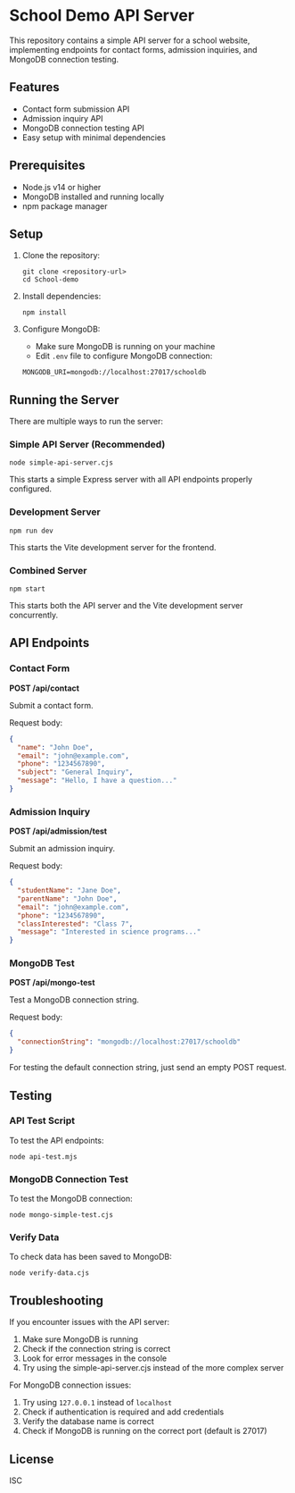 # School Demo API Server

This repository contains a simple API server for a school website, implementing endpoints for contact forms, admission inquiries, and MongoDB connection testing.

## Features

- Contact form submission API
- Admission inquiry API
- MongoDB connection testing API
- Easy setup with minimal dependencies

## Prerequisites

- Node.js v14 or higher
- MongoDB installed and running locally
- npm package manager

## Setup

1. Clone the repository:
   ```
   git clone <repository-url>
   cd School-demo
   ```

2. Install dependencies:
   ```
   npm install
   ```

3. Configure MongoDB:
   - Make sure MongoDB is running on your machine
   - Edit `.env` file to configure MongoDB connection:
   ```
   MONGODB_URI=mongodb://localhost:27017/schooldb
   ```

## Running the Server

There are multiple ways to run the server:

### Simple API Server (Recommended)

```
node simple-api-server.cjs
```

This starts a simple Express server with all API endpoints properly configured.

### Development Server

```
npm run dev
```

This starts the Vite development server for the frontend.

### Combined Server

```
npm start
```

This starts both the API server and the Vite development server concurrently.

## API Endpoints

### Contact Form

**POST /api/contact**

Submit a contact form.

Request body:
```json
{
  "name": "John Doe",
  "email": "john@example.com",
  "phone": "1234567890",
  "subject": "General Inquiry",
  "message": "Hello, I have a question..."
}
```

### Admission Inquiry

**POST /api/admission/test**

Submit an admission inquiry.

Request body:
```json
{
  "studentName": "Jane Doe",
  "parentName": "John Doe",
  "email": "john@example.com",
  "phone": "1234567890",
  "classInterested": "Class 7",
  "message": "Interested in science programs..."
}
```

### MongoDB Test

**POST /api/mongo-test**

Test a MongoDB connection string.

Request body:
```json
{
  "connectionString": "mongodb://localhost:27017/schooldb"
}
```

For testing the default connection string, just send an empty POST request.

## Testing

### API Test Script

To test the API endpoints:

```
node api-test.mjs
```

### MongoDB Connection Test

To test the MongoDB connection:

```
node mongo-simple-test.cjs
```

### Verify Data

To check data has been saved to MongoDB:

```
node verify-data.cjs
```

## Troubleshooting

If you encounter issues with the API server:

1. Make sure MongoDB is running
2. Check if the connection string is correct
3. Look for error messages in the console
4. Try using the simple-api-server.cjs instead of the more complex server

For MongoDB connection issues:

1. Try using `127.0.0.1` instead of `localhost`
2. Check if authentication is required and add credentials
3. Verify the database name is correct
4. Check if MongoDB is running on the correct port (default is 27017)

## License

ISC